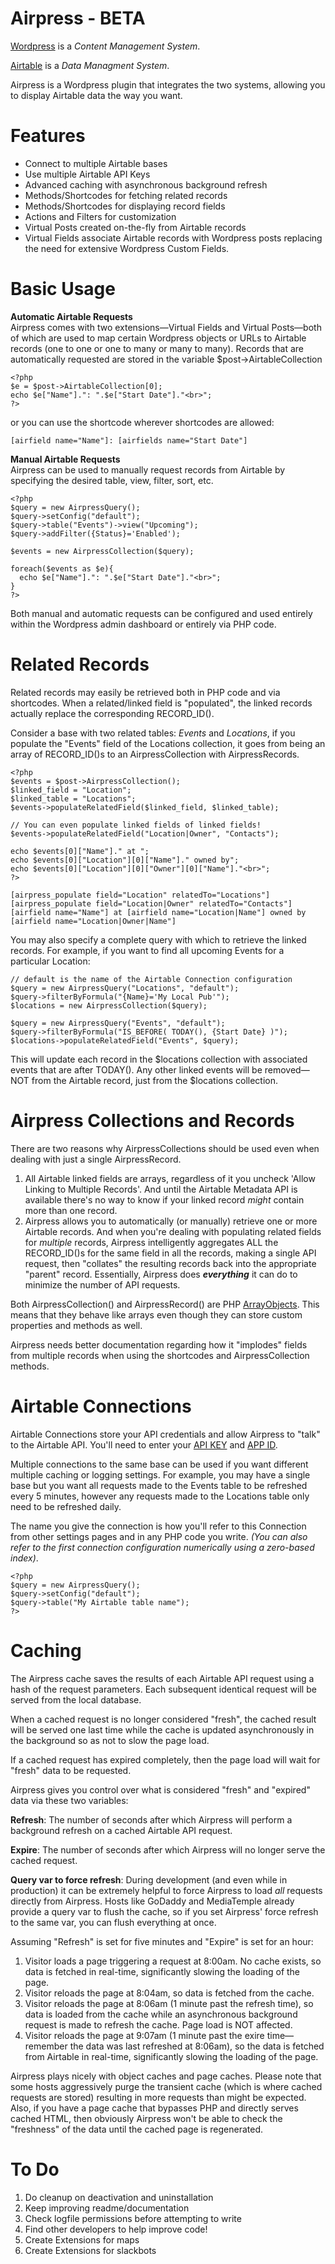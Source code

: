 # Airpress - BETA
[Wordpress](http://wordpress.org) is a *Content Management System*.

[Airtable](http://airtable.com) is a *Data Managment System*.

Airpress is a Wordpress plugin that integrates the two systems, allowing you to display Airtable data the way you want.

# Features
* Connect to multiple Airtable bases
* Use multiple Airtable API Keys
* Advanced caching with asynchronous background refresh
* Methods/Shortcodes for fetching related records
* Methods/Shortcodes for displaying record fields
* Actions and Filters for customization
* Virtual Posts created on-the-fly from Airtable records
* Virtual Fields associate Airtable records with Wordpress posts replacing the need for extensive Wordpress Custom Fields.

# Basic Usage

**Automatic Airtable Requests**  
Airpress comes with two extensions—Virtual Fields and Virtual Posts—both of which are used to map certain Wordpress objects or URLs to Airtable records (one to one or one to many or many to many). Records that are automatically requested are stored in the variable $post->AirtableCollection

```
<?php
$e = $post->AirtableCollection[0];
echo $e["Name"].": ".$e["Start Date"]."<br>";
?>
```
or you can use the shortcode wherever shortcodes are allowed:
```
[airfield name="Name"]: [airfields name="Start Date"]
```

**Manual Airtable Requests**  
Airpress can be used to manually request records from Airtable by specifying the desired table, view, filter, sort, etc.

```
<?php
$query = new AirpressQuery();
$query->setConfig("default");
$query->table("Events")->view("Upcoming");
$query->addFilter({Status}='Enabled');

$events = new AirpressCollection($query);

foreach($events as $e){
  echo $e["Name"].": ".$e["Start Date"]."<br>";
}
?>
```

Both manual and automatic requests can be configured and used entirely within the Wordpress admin dashboard or entirely via PHP code.

# Related Records
Related records may easily be retrieved both in PHP code and via shortcodes. When a related/linked field is "populated", the linked records actually replace the corresponding RECORD_ID().

Consider a base with two related tables: _Events_ and _Locations_, if you populate the "Events" field of the Locations collection, it goes from being an array of RECORD_ID()s to an AirpressCollection with AirpressRecords.

```
<?php
$events = $post->AirpressCollection();
$linked_field = "Location";
$linked_table = "Locations";
$events->populateRelatedField($linked_field, $linked_table);

// You can even populate linked fields of linked fields!
$events->populateRelatedField("Location|Owner", "Contacts");

echo $events[0]["Name"]." at ";
echo $events[0]["Location"][0]["Name"]." owned by";
echo $events[0]["Location"][0]["Owner"][0]["Name"]."<br>";
?>
```

```
[airpress_populate field="Location" relatedTo="Locations"]
[airpress_populate field="Location|Owner" relatedTo="Contacts"]
[airfield name="Name"] at [airfield name="Location|Name"] owned by [airfield name="Location|Owner|Name"]
```

You may also specify a complete query with which to retrieve the linked records. For example, if you want to find all upcoming Events for a particular Location:

```
// default is the name of the Airtable Connection configuration
$query = new AirpressQuery("Locations", "default");
$query->filterByFormula("{Name}='My Local Pub'");
$locations = new AirpressCollection($query);

$query = new AirpressQuery("Events", "default");
$query->filterByFormula("IS_BEFORE( TODAY(), {Start Date} )");
$locations->populateRelatedField("Events", $query);
```

This will update each record in the $locations collection with associated events that are after TODAY(). Any other linked events will be removed—NOT from the Airtable record, just from the $locations collection.

# Airpress Collections and Records
There are two reasons why AirpressCollections should be used even when dealing with just a single AirpressRecord.
1. All Airtable linked fields are arrays, regardless of it you uncheck 'Allow Linking to Multiple Records'. And until the Airtable Metadata API is available there's no way to know if your linked record *might* contain more than one record. 
2. Airpress allows you to automatically (or manually) retrieve one or more Airtable records. And when you're dealing with populating related fields for *multiple* records, Airpress intelligently aggregates ALL the RECORD_ID()s for the same field in all the records, making a single API request, then "collates" the resulting records back into the appropriate "parent" record. Essentially, Airpress does **_everything_** it can do to minimize the number of API requests.

Both AirpressCollection() and AirpressRecord() are PHP [ArrayObjects](http://php.net/manual/en/class.arrayobject.php). This means that they behave like arrays even though they can store custom properties and methods as well.

Airpress needs better documentation regarding how it "implodes" fields from multiple records when using the shortcodes and AirpressCollection methods.

# Airtable Connections
Airtable Connections store your API credentials and allow Airpress to "talk" to the Airtable API. You'll need to enter your [API KEY](https://support.airtable.com/hc/en-us/articles/219046777-How-do-I-get-my-API-key-) and [APP ID](https://airtable.com/api).

Multiple connections to the same base can be used if you want different multiple caching or logging settings. For example, you may have a single base but you want all requests made to the Events table to be refreshed every 5 minutes, however any requests made to the Locations table only need to be refreshed daily.

The name you give the connection is how you'll refer to this Connection from other settings pages and in any PHP code you write. *(You can also refer to the first connection configuration numerically using a zero-based index)*.

```
<?php
$query = new AirpressQuery();
$query->setConfig("default");
$query->table("My Airtable table name");
?>
```

# Caching

The Airpress cache saves the results of each Airtable API request using a hash of the request parameters. Each subsequent identical request will be served from the local database.

When a cached request is no longer considered "fresh", the cached result will be served one last time while the cache is updated asynchronously in the background so as not to slow the page load.

If a cached request has expired completely, then the page load will wait for "fresh" data to be requested.

Airpress gives you control over what is considered "fresh" and "expired" data via these two variables:

**Refresh**: The number of seconds after which Airpress will perform a background refresh on a cached Airtable API request.

**Expire**: The number of seconds after which Airpress will no longer serve the cached request.

**Query var to force refresh**: During development (and even while in production) it can be extremely helpful to force Airpress to load *all* requests directly from Airpress. Hosts like GoDaddy and MediaTemple already provide a query var to flush the cache, so if you set Airpress' force refresh to the same var, you can flush everything at once.

Assuming "Refresh" is set for five minutes and "Expire" is set for an hour:

1. Visitor loads a page triggering a request at 8:00am. No cache exists, so data is fetched in real-time, significantly slowing the loading of the page.
2. Visitor reloads the page at 8:04am, so data is fetched from the cache.
3. Visitor reloads the page at 8:06am (1 minute past the refresh time), so data is loaded from the cache while an asynchronous background request is made to refresh the cache. Page load is NOT affected.
4. Visitor reloads the page at 9:07am (1 minute past the exire time—remember the data was last refreshed at 8:06am), so the data is fetched from Airtable in real-time, significantly slowing the loading of the page.

Airpress plays nicely with object caches and page caches. Please note that some hosts aggressively purge the transient cache (which is where cached requests are stored) resulting in more requests than might be expected. Also, if you have a page cache that bypasses PHP and directly serves cached HTML, then obviously Airpress won't be able to check the "freshness" of the data until the cached page is regenerated.

# To Do
1. Do cleanup on deactivation and uninstallation
2. Keep improving readme/documentation
3. Check logfile permissions before attempting to write
4. Find other developers to help improve code!
5. Create Extensions for maps
6. Create Extensions for slackbots
  
